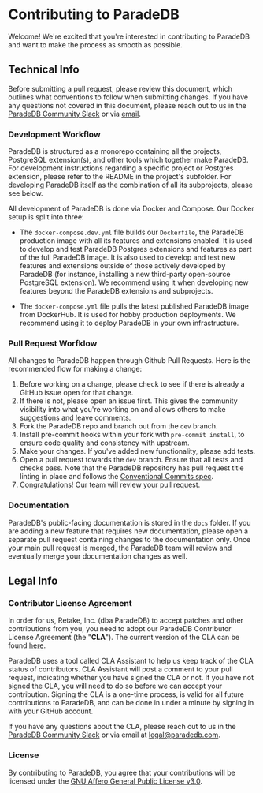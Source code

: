 # **Contributing to ParadeDB**

Welcome! We're excited that you're interested in contributing to ParadeDB and want
to make the process as smooth as possible.

## Technical Info

Before submitting a pull request, please review this document, which outlines what
conventions to follow when submitting changes. If you have any questions not covered
in this document, please reach out to us in the [ParadeDB Community Slack](https://join.slack.com/t/paradedbcommunity/shared_invite/zt-217mordsh-ielS6BiZf7VW3rqKBFgAlQ)
or via [email](support@paradedb.com).

### Development Workflow

ParadeDB is structured as a monorepo containing all the projects, PostgreSQL extension(s), and other
tools which together make ParadeDB. For development instructions regarding a specific project or Postgres extension,
please refer to the README in the project's subfolder. For developing ParadeDB itself as the combination
of all its subprojects, please see below.

All development of ParadeDB is done via Docker and Compose. Our Docker setup is split into three:

- The `docker-compose.dev.yml` file builds our `Dockerfile`, the ParadeDB production image with all its features and extensions enabled. It is used to develop and test ParadeDB Postgres extensions and features as part of the full ParadeDB image. It is also used to develop and test new features and extensions outside of those actively developed by ParadeDB (for instance, installing a new third-party open-source PostgreSQL extension). We recommend using it when developing new features beyond the ParadeDB extensions and subprojects.

- The `docker-compose.yml` file pulls the latest published ParadeDB image from DockerHub. It is used for hobby production deployments. We recommend using it to deploy ParadeDB in your own infrastructure.

### Pull Request Worfklow

All changes to ParadeDB happen through Github Pull Requests. Here is the recommended
flow for making a change:

1. Before working on a change, please check to see if there is already a GitHub
   issue open for that change.
2. If there is not, please open an issue first. This gives the community visibility
   into what you're working on and allows others to make suggestions and leave comments.
3. Fork the ParadeDB repo and branch out from the `dev` branch.
4. Install pre-commit hooks within your fork with `pre-commit install`, to ensure code quality and consistency with upstream.
5. Make your changes. If you've added new functionality, please add tests.
6. Open a pull request towards the `dev` branch. Ensure that all tests and checks
   pass. Note that the ParadeDB repository has pull request title linting in place
   and follows the [Conventional Commits spec](https://github.com/amannn/action-semantic-pull-request).
7. Congratulations! Our team will review your pull request.

### Documentation

ParadeDB's public-facing documentation is stored in the `docs` folder. If you are
adding a new feature that requires new documentation, please open a separate pull
request containing changes to the documentation only. Once your main pull request
is merged, the ParadeDB team will review and eventually merge your documentation
changes as well.

## Legal Info

### Contributor License Agreement

In order for us, Retake, Inc. (dba ParadeDB) to accept patches and other contributions from you, you need to adopt our ParadeDB Contributor License Agreement (the "**CLA**"). The current version of the CLA can be found [here](https://cla-assistant.io/paradedb/paradedb).

ParadeDB uses a tool called CLA Assistant to help us keep track of the CLA status of contributors. CLA Assistant will post a comment to your pull request, indicating whether you have signed the CLA or not. If you have not signed the CLA, you will need to do so before we can accept your contribution. Signing the CLA is a one-time process, is valid for all future contributions to ParadeDB, and can be done in under a minute by signing in with your GitHub account.

If you have any questions about the CLA, please reach out to us in the [ParadeDB Community Slack](https://join.slack.com/t/paradedbcommunity/shared_invite/zt-217mordsh-ielS6BiZf7VW3rqKBFgAlQ) or via email at [legal@paradedb.com](mailto:legal@paradedb.com).

### License

By contributing to ParadeDB, you agree that your contributions will be licensed under the [GNU Affero General Public License v3.0](LICENSE).
